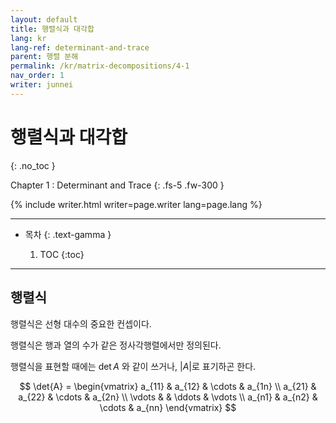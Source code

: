```yaml
---
layout: default
title: 행렬식과 대각합
lang: kr
lang-ref: determinant-and-trace 
parent: 행렬 분해
permalink: /kr/matrix-decompositions/4-1
nav_order: 1
writer: junnei
---
```


# 행렬식과 대각합
{: .no_toc }


Chapter 1 : Determinant and Trace 
{: .fs-5 .fw-300 }


{% include writer.html writer=page.writer lang=page.lang %}

---

- 목차
    {: .text-gamma }

    1. TOC
    {:toc}

---

## 행렬식

행렬식은 선형 대수의 중요한 컨셉이다.

행렬식은 행과 열의 수가 같은 정사각행렬에서만 정의된다.

행렬식을 표현할 때에는 $\det{A}$ 와 같이 쓰거나, $|A|$로 표기하곤 한다.

$$
\det{A} = \begin{vmatrix}
a_{11} & a_{12} & \cdots & a_{1n} \\
a_{21} & a_{22} & \cdots & a_{2n} \\
\vdots & & \ddots & \vdots \\
a_{n1} & a_{n2} & \cdots & a_{nn} 
\end{vmatrix}
$$